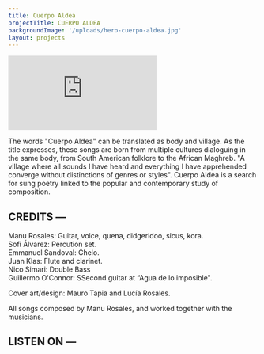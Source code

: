 ```yaml
---
title: Cuerpo Aldea
projectTitle: CUERPO ALDEA
backgroundImage: '/uploads/hero-cuerpo-aldea.jpg'
layout: projects
---
```


<section id="musica-section">
<iframe class="album-cover-art" style="border: 0;" src="https://bandcamp.com/EmbeddedPlayer/album=2443839239/size=large/bgcol=333333/linkcol=ffffff/minimal=true/transparent=true/" seamless><a href="https://manurosales.bandcamp.com/album/cuerpo-aldea">Cuerpo Aldea by Manu Rosales</a></iframe>
<p>
    The words "Cuerpo Aldea" can be translated as body and village. As the title expresses, these songs are born from multiple cultures dialoguing in the same body, from South American folklore to the African Maghreb. "A village where all sounds I have heard and everything I have apprehended converge without distinctions of genres or styles". Cuerpo Aldea is a search for sung poetry linked to the popular and contemporary study of composition.
</p>
<h2>
    CREDITS —
</h2>
<p>
    <span class="bold">Manu Rosales:</span> Guitar, voice, quena, didgeridoo, sicus, kora.<br />
    <span class="bold">Sofi Álvarez:</span> Percution set.<br />
    <span class="bold">Emmanuel Sandoval:</span> Chelo.<br />
    <span class="bold">Juan Klas:</span> Flute and clarinet.<br />
    <span class="bold">Nico Simari:</span> Double Bass<br />
    <span class="bold">Guillermo O'Connor:</span> SSecond guitar at “Agua de lo imposible".<br />
</p>
<p>
    Cover art/design: <span class="bold">Mauro Tapia</span> and <span class="bold">Lucía Rosales</span>.
</p>
<p>
    All songs composed by <span class="bold">Manu Rosales</span>, and worked together with the musicians.
</p>
<h2>
    LISTEN ON —
</h2>
<div id="bio-text-links">
    <a href="https://open.spotify.com/album/0cV1yAHx9NSEsyFyMBoQs4?si=rsyG5TeWS0SCUgJRZL8JBg">
        <i class="fa-brands fa-spotify"></i>
    </a>
    <a href="https://www.youtube.com/watch?v=6ZW9Slotpy8">
        <i class="fa-brands fa-youtube"></i>
    </a>
    </a>
</div>
</section>